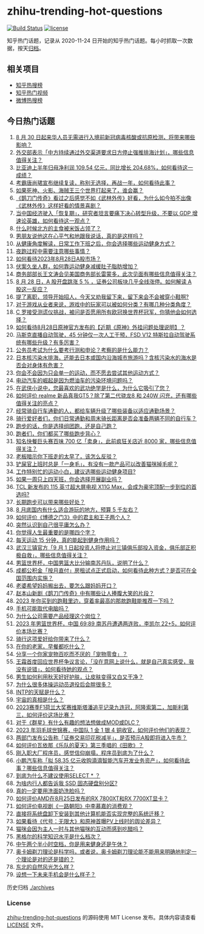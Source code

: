 # zhihu-trending-hot-questions

[![Build Status](https://github.com/justjavac/zhihu-trending-hot-questions/workflows/ci/badge.svg?branch=master)](https://github.com/justjavac/zhihu-trending-hot-questions/actions)
[![license](https://img.shields.io/github/license/justjavac/zhihu-trending-hot-questions)](https://github.com/justjavac/zhihu-trending-hot-questions/blob/master/LICENSE)

知乎热门话题，记录从 2020-11-24
日开始的知乎热门话题。每小时抓取一次数据，按天[归档](./archives)。

## 相关项目

- [知乎热搜榜](https://github.com/justjavac/zhihu-trending-top-search)
- [知乎热门视频](https://github.com/justjavac/zhihu-trending-hot-video)
- [微博热搜榜](https://github.com/justjavac/weibo-trending-hot-search)

## 今日热门话题

<!-- BEGIN -->
<!-- 最后更新时间 Tue Aug 29 2023 07:02:23 GMT+0800 (China Standard Time) -->

1. [8 月 30 日起来华人员无需进行入境前新冠病毒核酸或抗原检测，将带来哪些影响？](https://www.zhihu.com/question/619510205)
1. [外交部表示「中方持续通过外交渠道要求日方停止强推排海计划」，哪些信息值得关注？](https://www.zhihu.com/question/619515697)
1. [比亚迪上半年归母净利润 109.54 亿元，同比增长 204.68%，如何看待这一成绩？](https://www.zhihu.com/question/619560201)
1. [考霸唐尚珺宣布继续复读，称别无选择，再战一年，如何看待此事？](https://www.zhihu.com/question/619463682)
1. [如果死神、火影、海贼王三个世界打起来了，谁会赢？](https://www.zhihu.com/question/413084513)
1. [《鹊刀门传奇》看过之后感觉不如《武林外传》好看，为什么如今拍不出像《武林外传》这样好看的情景喜剧？](https://www.zhihu.com/question/618929345)
1. [当中国经济驶入「恢复期」，研究者坦言要痛下决心转型升级，不要以 GDP 增速论英雄，如何看待这一观点？](https://www.zhihu.com/question/619484891)
1. [什么时候北方的主食被米饭占领了？](https://www.zhihu.com/question/618113147)
1. [男朋友说他这在心平气和地跟我说话，真的是这样吗？](https://www.zhihu.com/question/618005504)
1. [从健康角度解读，日常工作下班之后，你会选择哪些运动健身方式？](https://www.zhihu.com/question/618376734)
1. [夜跑过程中需要注意哪些事情？](https://www.zhihu.com/question/618547658)
1. [如何看待2023年8月28日A股市场？](https://www.zhihu.com/question/619466329)
1. [伏案久坐人群，如何靠运动健身减缓肚子脂肪增加？](https://www.zhihu.com/question/616296086)
1. [商务部部长王文涛会见美国商务部长雷蒙多，此次见面有哪些信息值得关注？](https://www.zhihu.com/question/619480014)
1. [8 月 28 日，A 股开盘跳涨 5 % ，证券公司板块几乎全线涨停。如何解读 A 股这一反应？](https://www.zhihu.com/question/619477845)
1. [提了离职，领导开始招人，今天又劝我留下来，留下来会不会被穿小鞋啊?](https://www.zhihu.com/question/619502637)
1. [对于游戏从业者来说，游戏中的玩家可以被如何分类？有哪几种分类角度？](https://www.zhihu.com/question/264421126)
1. [C 罗接受测谎仪挑战，被问是否愿用所有欧冠换世界杯冠军，你猜他会如何选择？](https://www.zhihu.com/question/619483797)
1. [如何看待8月28日原神官方发布的【近期《原神》外挂问题处理说明】？](https://www.zhihu.com/question/619543166)
1. [马斯克直播自动驾驶，45 分钟仅一次人工干预，FSD V12 特斯拉自动驾驶系统有哪些升级？有多厉害？](https://www.zhihu.com/question/619544346)
1. [公务员考试为什么要考行测和申论？考察的是什么能力？](https://www.zhihu.com/question/618394024)
1. [日本核污染水排海，还能去日本或国内沿海城市旅游吗？含核污染水的海水是否会对身体有危害？](https://www.zhihu.com/question/619081165)
1. [你会不会因为只会单一的运动，而不愿去尝试其他运动方式？](https://www.zhihu.com/question/618540942)
1. [电动汽车的崛起是因为燃油车的污染环境问题吗？](https://www.zhihu.com/question/616358146)
1. [在武侠小说中，您最喜欢的武功绝学是什么，为什么它吸引了您？](https://www.zhihu.com/question/619181127)
1. [如何评价 realme 新品真我GT5？除了第二代骁龙8 和 240W 闪充，还有哪些值得关注的亮点？](https://www.zhihu.com/question/619480129)
1. [经常骑自行车通勤的人，都给车辆升级了哪些装备以适应通勤场景？](https://www.zhihu.com/question/617459211)
1. [骑行爱好者们，你们日常通勤和周末骑长距离是否会准备两辆不同的自行车？](https://www.zhihu.com/question/617459069)
1. [跑步的话，你是选择组团跑，还是自己跑？](https://www.zhihu.com/question/619133501)
1. [跑者们，你们都买了哪些跑步背心？](https://www.zhihu.com/question/614550952)
1. [知名快餐巨头赛百味 700 亿「卖身」，此前疯狂关店近 8000 家，哪些信息值得关注？](https://www.zhihu.com/question/619471760)
1. [老板暗示你下班走的太早了，该怎么反驳？](https://www.zhihu.com/question/619466774)
1. [铲屎官上班时总是「一身毛」，有没有一款产品可以改善猫咪掉毛呢？](https://www.zhihu.com/question/617492053)
1. [工作特别忙的运动小白，建议选哪些运动健身项目?](https://www.zhihu.com/question/618521438)
1. [如果一周只上四天班，你会选择开展副业吗？](https://www.zhihu.com/question/617538757)
1. [TCL 新发布的 115 英寸超大屏电视 X11G Max，会成为豪宅顶配一步到位的首选吗?](https://www.zhihu.com/question/619523460)
1. [长期跑步可以带来哪些好处？](https://www.zhihu.com/question/619232028)
1. [8 月底国内有什么适合游玩的地方，预算 5 千左右？](https://www.zhihu.com/question/612676497)
1. [如何评价《博德之门3》中的君主和王子两个人？](https://www.zhihu.com/question/617337970)
1. [突然认识到自己很平庸怎么办？](https://www.zhihu.com/question/610527097)
1. [你觉得人生最重要的是哪四个字？](https://www.zhihu.com/question/613696169)
1. [每天运动 15 分钟，真的能起到健身作用吗？](https://www.zhihu.com/question/619128326)
1. [武汉三镇官方「9 月 1 日起投资人将停止对三镇俱乐部投入资金，俱乐部正积极自救」，哪些信息值得关注？](https://www.zhihu.com/question/619523150)
1. [男篮世界杯，中国男篮大比分输南苏丹队，说明了什么？](https://www.zhihu.com/question/619528637)
1. [成都公积金「按月直付」房租试点正式启动，如何看待此种方式？是否可在全国范围内实施？](https://www.zhihu.com/question/619493261)
1. [老婆希望妈妈搬出去，要怎么跟妈妈开口？](https://www.zhihu.com/question/613790110)
1. [赵本山新剧《鹊刀门传奇》中有哪些让人捧腹大笑的片段？](https://www.zhihu.com/question/618377703)
1. [2023 年你买到的跑鞋里边，穿着率最高的那款跑鞋能推荐一下吗？](https://www.zhihu.com/question/617459072)
1. [手机可能取代电脑吗？](https://www.zhihu.com/question/618297865)
1. [为什么公司需要产品经理这个岗位？](https://www.zhihu.com/question/558325043)
1. [2023 年男篮世界杯，中国 69:89 南苏丹遭遇两连败，李凯尔 22+5，如何评价本场比赛？](https://www.zhihu.com/question/619514939)
1. [骑行这项爱好给你带来了什么？](https://www.zhihu.com/question/618020195)
1. [在你的老家，早餐都吃什么？](https://www.zhihu.com/question/619125040)
1. [分享一个你家宠物百吃而不厌的「宠物零食」？](https://www.zhihu.com/question/614475075)
1. [王霜首度回应世界杯争议言论，「没在意网上说什么，就是自己真实感受，我没有说错」，如何看待她的观点？](https://www.zhihu.com/question/619483383)
1. [男生如何利用秋天好好护肤，让皮肤变得又白又干净？](https://www.zhihu.com/question/615983458)
1. [为什么很多体操运动员退役后会胖很多？](https://www.zhihu.com/question/36391937)
1. [INTP的天赋是什么？](https://www.zhihu.com/question/619183297)
1. [宇宙的真相是什么？](https://www.zhihu.com/question/456518374)
1. [2023赛季F1荷兰大奖赛维斯塔潘追平记录九连冠，阿隆索第二，加斯利第三，如何评价这场比赛？](https://www.zhihu.com/question/619416484)
1. [对于《群星》有什么有趣的想法想做成MOD或DLC？](https://www.zhihu.com/question/288467117)
1. [2023 年羽毛球世锦赛，中国队 1 金 1 银 4 铜收官，如何评价他们的表现？](https://www.zhihu.com/question/619474888)
1. [两部门发布公告称「证券交易印花税减半」，是否预示A股即将进入牛市？](https://www.zhihu.com/question/619481780)
1. [如何评价瓦依那《乐队的夏天》第三季唱的《田歌》？](https://www.zhihu.com/question/619184043)
1. [刚入职大厂程序员，感觉信仰崩塌，程序员到底为了什么？](https://www.zhihu.com/question/614549446)
1. [小鹏汽车称「拟 58.35 亿元收购滴滴智能汽车开发业务资产」，如何看待此事？哪些信息值得关注？](https://www.zhihu.com/question/619463148)
1. [到底为什么不建议使用SELECT * ？](https://www.zhihu.com/question/618678198)
1. [为啥内行人都告诉我 SSD 固态硬盘别分区?](https://www.zhihu.com/question/616286931)
1. [真的一定要用洗面奶洗脸吗？](https://www.zhihu.com/question/616322349)
1. [如何评价AMD在8月25日发布的RX 7800XT和RX 7700XT显卡？](https://www.zhihu.com/question/619217924)
1. [如何评价电视剧《一路朝阳》中李慕嘉的消费观？](https://www.zhihu.com/question/619285289)
1. [直接将系统盘卸下安装到其他计算机能否实现完整的系统迁移？](https://www.zhihu.com/question/617099541)
1. [如果看待《代号：无限大》和原神首曝PV上线时的舆论差异？](https://www.zhihu.com/question/619218246)
1. [猫咪会因为主人一时与其他猫咪的互动而感到吃醋吗？](https://www.zhihu.com/question/618942040)
1. [黑格尔的科学知识水平是什么档次？](https://www.zhihu.com/question/618897197)
1. [中午两个半小时空档，你是用来健身还是午休？](https://www.zhihu.com/question/618560610)
1. [奥卡姆剃刀理论是科学吗，或者说，奥卡姆剃刀理论能不能用来明确地判定一个理论是对的还是错的？](https://www.zhihu.com/question/66077869)
1. [东北的自然风光怎么样？](https://www.zhihu.com/question/614891928)
1. [设想一下未来手机会是什么样子？](https://www.zhihu.com/question/616369526)

<!-- END -->

历史归档 [./archives](./archives)

### License

[zhihu-trending-hot-questions](https://github.com/justjavac/zhihu-trending-hot-questions)
的源码使用 MIT License 发布。具体内容请查看 [LICENSE](./LICENSE) 文件。
